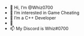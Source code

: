 - 👋 Hi, I’m @Whiz0700
- 👀 I’m interested in Game Cheating
- 🌱 I’m a C++ Developer
- 💞️
- 📫 My Discord is Whiz#0700

<!---
Whiz0700/Whiz0700 is a ✨ special ✨ repository because its `README.md` (this file) appears on your GitHub profile.
You can click the Preview link to take a look at your changes.
--->
